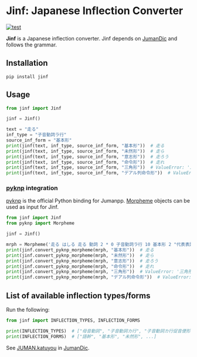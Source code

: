 # Jinf: Japanese Inflection Converter

[![test](https://github.com/hkiyomaru/jinf/actions/workflows/test.yml/badge.svg)](https://github.com/hkiyomaru/jinf/actions/workflows/test.yml)

**Jinf** is a Japanese inflection converter.
Jinf depends on [JumanDic](https://github.com/ku-nlp/JumanDIC) and follows the grammar.

## Installation

```shell
pip install jinf
```

## Usage

```python
from jinf import Jinf

jinf = Jinf()

text = "走る"
inf_type = "子音動詞ラ行"
source_inf_form = "基本形"
print(jinf(text, inf_type, source_inf_form, "基本形"))  # 走る
print(jinf(text, inf_type, source_inf_form, "未然形"))  # 走ら
print(jinf(text, inf_type, source_inf_form, "意志形"))  # 走ろう
print(jinf(text, inf_type, source_inf_form, "命令形"))  # 走れ
print(jinf(text, inf_type, source_inf_form, "三角形"))  # ValueError: '三角形' is not a valid inflection form
print(jinf(text, inf_type, source_inf_form, "デアル列命令形"))  # ValueError: 'デアル列命令形' is not a valid inflection form for '走る'
```

### [pyknp](https://github.com/ku-nlp/pyknp) integration

[pyknp](https://github.com/ku-nlp/pyknp) is the official Python binding for Jumanpp.
[Morpheme](https://pyknp.readthedocs.io/en/latest/mrph.html#module-pyknp.juman.morpheme) objects can be used as input for Jinf.

```python
from jinf import Jinf
from pyknp import Morpheme

jinf = Jinf()

mrph = Morpheme('走る はしる 走る 動詞 2 * 0 子音動詞ラ行 10 基本形 2 "代表表記:走る/はしる"')
print(jinf.convert_pyknp_morpheme(mrph, "基本形"))  # 走る
print(jinf.convert_pyknp_morpheme(mrph, "未然形"))  # 走ら
print(jinf.convert_pyknp_morpheme(mrph, "意志形"))  # 走ろう
print(jinf.convert_pyknp_morpheme(mrph, "命令形"))  # 走れ
print(jinf.convert_pyknp_morpheme(mrph, "三角形"))  # ValueError: '三角形' is not a valid inflection form
print(jinf.convert_pyknp_morpheme(mrph, "デアル列命令形"))  # ValueError: 'デアル列命令形' is not a valid inflection form for '走る'
```

## List of available inflection types/forms

Run the following:

```python
from jinf import INFLECTION_TYPES, INFLECTION_FORMS

print(INFLECTION_TYPES)  # ["母音動詞", "子音動詞カ行", "子音動詞カ行促音便形", ...]
print(INFLECTION_FORMS)  # ["語幹", "基本形", "未然形", ...]
```

See [JUMAN.katuyou](https://github.com/ku-nlp/JumanDIC/blob/master/grammar/JUMAN.katuyou) in [JumanDic](https://github.com/ku-nlp/JumanDIC).
